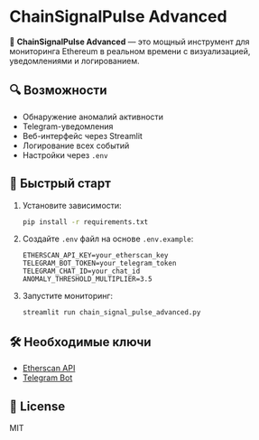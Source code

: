 # ChainSignalPulse Advanced

📡 **ChainSignalPulse Advanced** — это мощный инструмент для мониторинга Ethereum в реальном времени с визуализацией, уведомлениями и логированием.

## 🔍 Возможности

- Обнаружение аномалий активности
- Telegram-уведомления
- Веб-интерфейс через Streamlit
- Логирование всех событий
- Настройки через `.env`

## 🚀 Быстрый старт

1. Установите зависимости:
   ```bash
   pip install -r requirements.txt
   ```

2. Создайте `.env` файл на основе `.env.example`:
   ```
   ETHERSCAN_API_KEY=your_etherscan_key
   TELEGRAM_BOT_TOKEN=your_telegram_token
   TELEGRAM_CHAT_ID=your_chat_id
   ANOMALY_THRESHOLD_MULTIPLIER=3.5
   ```

3. Запустите мониторинг:
   ```bash
   streamlit run chain_signal_pulse_advanced.py
   ```

## 🛠 Необходимые ключи

- [Etherscan API](https://etherscan.io/myapikey)
- [Telegram Bot](https://t.me/BotFather)

## 📄 License

MIT
